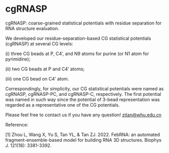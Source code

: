 # cgRNASP
cgRNASP: coarse-grained statistical potentials with residue separation for RNA structure evaluation.

We developed our residue-separation-based CG statistical potentials (cgRNASP) at several CG levels: 

(i) three CG beads at P, C4’, and N9 atoms for purine (or N1 atom for pyrimidine); 

(ii) two CG beads at P and C4’ atoms;

(iii) one CG bead on C4’ atom. 

Correspondingly, for simplicity, our CG statistical potentials were named as cgRNASP, cgRNASP-PC, and cgRNASP-C, respectively. The first potential was named in such way since the potential of 3-bead representation was regarded as a representative one of the CG potentials.

Please feel free to contact us if you have any question!
zjtan@whu.edu.cn

Reference:

[1] Zhou L, Wang X, Yu S, Tan YL, & Tan ZJ. 2022. FebRNA: an automated fragment-ensemble-based model for building RNA 3D structures. Biophys J. 121(18): 3381-3392.

